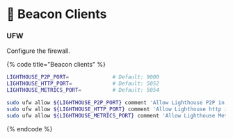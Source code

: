 # 💎 Beacon Clients

### UFW

Configure the firewall.

{% code title="Beacon clients" %}
```bash
LIGHTHOUSE_P2P_PORT=              # Default: 9000
LIGHTHOUSE_HTTP_PORT=             # Default: 5052
LIGHTHOUSE_METRICS_PORT=          # Default: 5054

sudo ufw allow ${LIGHTHOUSE_P2P_PORT} comment 'Allow Lighthouse P2P in'
sudo ufw allow ${LIGHTHOUSE_HTTP_PORT} comment 'Allow Lighthouse http in'
sudo ufw allow ${LIGHTHOUSE_METRICS_PORT} comment 'Allow Lighthouse Metrics in'
```
{% endcode %}
